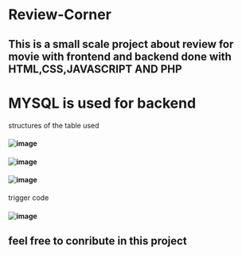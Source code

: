 # Review-Corner #
## This is a small scale project about review for movie with frontend and backend done with HTML,CSS,JAVASCRIPT AND PHP ##
# MYSQL is used for backend #


structures of the table used

#### ![image](https://github.com/AayushmaanMittal/Review-Corner/assets/114865344/e3439e98-82c1-475f-b139-ca11b8888d16)
#### ![image](https://github.com/AayushmaanMittal/Review-Corner/assets/114865344/f5960051-9634-40f7-bf98-74c83d7c73e1)
#### ![image](https://github.com/AayushmaanMittal/Review-Corner/assets/114865344/6862e6d3-1b39-45cf-b0ac-c09d0b980c89)

trigger code
#### ![image](https://github.com/AayushmaanMittal/Review-Corner/assets/114865344/b539489c-590e-487f-ab02-9d2754437807)

## feel free to conribute in this project




